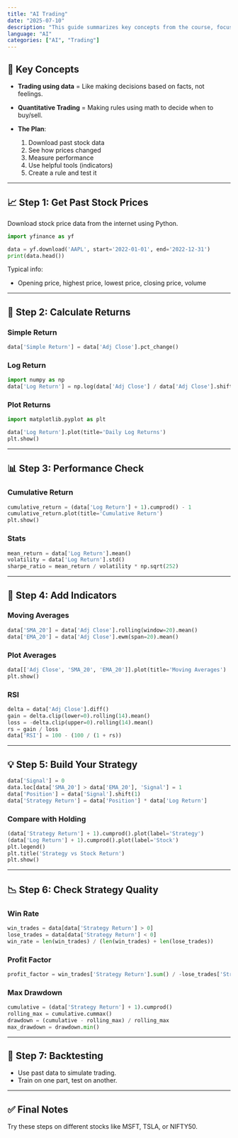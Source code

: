 ```yaml
---
title: "AI Trading"
date: "2025-07-10"
description: "This guide summarizes key concepts from the course, focused on using AI and data science for algorithmic trading."
language: "AI"
categories: ["AI", "Trading"]
---
```


## 📌 Key Concepts

- **Trading using data** = Like making decisions based on facts, not feelings.
- **Quantitative Trading** = Making rules using math to decide when to buy/sell.
- **The Plan**:

  1. Download past stock data
  2. See how prices changed
  3. Measure performance
  4. Use helpful tools (indicators)
  5. Create a rule and test it

---

## 📈 Step 1: Get Past Stock Prices

Download stock price data from the internet using Python.

```python
import yfinance as yf

data = yf.download('AAPL', start='2022-01-01', end='2022-12-31')
print(data.head())
```

Typical info:

- Opening price, highest price, lowest price, closing price, volume

---

## 🔄 Step 2: Calculate Returns

### Simple Return

```python
data['Simple Return'] = data['Adj Close'].pct_change()
```

### Log Return

```python
import numpy as np
data['Log Return'] = np.log(data['Adj Close'] / data['Adj Close'].shift(1))
```

### Plot Returns

```python
import matplotlib.pyplot as plt

data['Log Return'].plot(title='Daily Log Returns')
plt.show()
```

---

## 📊 Step 3: Performance Check

### Cumulative Return

```python
cumulative_return = (data['Log Return'] + 1).cumprod() - 1
cumulative_return.plot(title='Cumulative Return')
plt.show()
```

### Stats

```python
mean_return = data['Log Return'].mean()
volatility = data['Log Return'].std()
sharpe_ratio = mean_return / volatility * np.sqrt(252)
```

---

## 🧮 Step 4: Add Indicators

### Moving Averages

```python
data['SMA_20'] = data['Adj Close'].rolling(window=20).mean()
data['EMA_20'] = data['Adj Close'].ewm(span=20).mean()
```

### Plot Averages

```python
data[['Adj Close', 'SMA_20', 'EMA_20']].plot(title='Moving Averages')
plt.show()
```

### RSI

```python
delta = data['Adj Close'].diff()
gain = delta.clip(lower=0).rolling(14).mean()
loss = -delta.clip(upper=0).rolling(14).mean()
rs = gain / loss
data['RSI'] = 100 - (100 / (1 + rs))
```

---

## 💡 Step 5: Build Your Strategy

```python
data['Signal'] = 0
data.loc[data['SMA_20'] > data['EMA_20'], 'Signal'] = 1
data['Position'] = data['Signal'].shift(1)
data['Strategy Return'] = data['Position'] * data['Log Return']
```

### Compare with Holding

```python
(data['Strategy Return'] + 1).cumprod().plot(label='Strategy')
(data['Log Return'] + 1).cumprod().plot(label='Stock')
plt.legend()
plt.title('Strategy vs Stock Return')
plt.show()
```

---

## 📉 Step 6: Check Strategy Quality

### Win Rate

```python
win_trades = data[data['Strategy Return'] > 0]
lose_trades = data[data['Strategy Return'] < 0]
win_rate = len(win_trades) / (len(win_trades) + len(lose_trades))
```

### Profit Factor

```python
profit_factor = win_trades['Strategy Return'].sum() / -lose_trades['Strategy Return'].sum()
```

### Max Drawdown

```python
cumulative = (data['Strategy Return'] + 1).cumprod()
rolling_max = cumulative.cummax()
drawdown = (cumulative - rolling_max) / rolling_max
max_drawdown = drawdown.min()
```

---

## 🧪 Step 7: Backtesting

- Use past data to simulate trading.
- Train on one part, test on another.

---

## ✅ Final Notes

Try these steps on different stocks like MSFT, TSLA, or NIFTY50.
